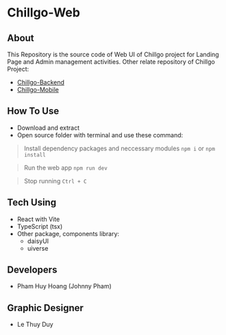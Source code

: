 # Chillgo-Web

## About

This Repository is the source code of Web UI of Chillgo project for Landing Page and Admin management activities.
Other relate repository of Chillgo Project:

- [Chillgo-Backend](https://github.com/johnnypham14112003/Chillgo-Backend.git)
- [Chillgo-Mobile]()

## How To Use

- Download and extract
- Open source folder with terminal and use these command:

> Install dependency packages and neccessary modules
`npm i` or `npm install`

> Run the web app
`npm run dev`

> Stop running
`Ctrl + C`

## Tech Using

- React with Vite
- TypeScript (tsx)
- Other package, components library:
  - daisyUI
  - uiverse

## Developers

- Pham Huy Hoang (Johnny Pham)

## Graphic Designer

- Le Thuy Duy
